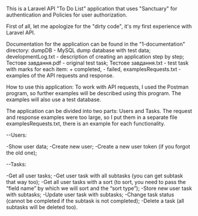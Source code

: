 This is a Laravel API "To Do List" application that uses "Sanctuary" for authentication and Policies for user authorization.

First of all, let me apologize for the "dirty code", it's my first experience with Laravel API.

Documentation for the application can be found in the "1-documentation" directory:
	dumpDB - MySQL dump database with test data;
	developmentLog.txt - description of creating an application step by step;
	Тестове завдання.pdf - original test task;
	Тестове завдання.txt - test task with marks for each item: + completed, - failed,
	examplesRequests.txt - examples of the API requests and response.

How to use this application:
To work with API requests, I used the Postman program, so further examples will be described using this program. The examples will also use a test database.

The application can be divided into two parts: Users and Tasks.
The request and response examples were too large, so I put them in a separate file examplesRequests.txt, there is an example for each functionality.

--Users:

-Show user data;
-Create new user;
-Create a new user token (if you forgot the old one);

--Tasks:

-Get all user tasks;
-Get user task with all subtasks (you can get subtask that way too);
-Get all user tasks with a sort (to sort, you need to pass the “field name” by which we will sort and the “sort type”);
-Store new user task with subtasks;
-Update user task with subtasks;
-Change task status (cannot be completed if the subtask is not completed);
-Delete a task (all subtasks will be deleted too).